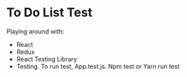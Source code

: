 # To Do List Test

Playing around with:
* React
* Redux 
* React Testing Library
* Testing. To run test, App.test.js. Npm test or Yarn run test